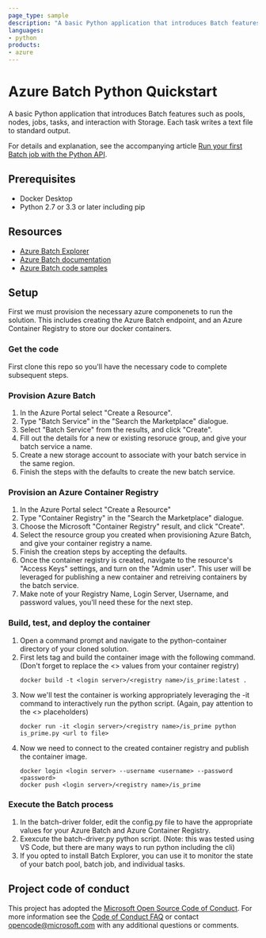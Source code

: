 ```yaml
---
page_type: sample
description: "A basic Python application that introduces Batch features such as pools, nodes, jobs, tasks, and interaction with Storage."
languages:
- python
products:
- azure
---
```


# Azure Batch Python Quickstart

A basic Python application that introduces Batch features such as pools, nodes, jobs, tasks, and interaction with Storage. Each task writes a text file to standard output.

For details and explanation, see the accompanying article [Run your first Batch job with the Python API](https://docs.microsoft.com/azure/batch/quick-run-python).

## Prerequisites

- Docker Desktop
- Python 2.7 or 3.3 or later including pip

## Resources

- [Azure Batch Explorer](https://azure.github.io/BatchExplorer/)
- [Azure Batch documentation](https://docs.microsoft.com/azure/batch/)
- [Azure Batch code samples](https://github.com/Azure/azure-batch-samples)

## Setup

First we must provision the necessary azure componenets to run the solution.  This includes creating the Azure Batch endpoint, and an Azure Container Registry to store our docker containers.

### Get the code

First clone this repo so you'll have the necessary code to complete subsequent steps.

### Provision Azure Batch

1. In the Azure Portal select "Create a Resource".
1. Type "Batch Service" in the "Search the Marketplace" dialogue.
1. Select "Batch Service" from the results, and click "Create".
1. Fill out the details for a new or existing resoruce group, and give your batch service a name.
1. Create a new storage account to associate with your batch service in the same region.
1. Finish the steps with the defaults to create the new batch service.

### Provision an Azure Container Registry

1. In the Azure Portal select "Create a Resource"
1. Type "Container Registry" in the "Search the Marketplace" dialogue.
1. Choose the Microsoft "Container Registry" result, and click "Create".
1. Select the resource group you created when provisioning Azure Batch, and give your container registry a name.
1. Finish the creation steps by accepting the defaults.
1. Once the container registry is created, navigate to the resource's "Access Keys" settings, and turn on the "Admin user".  This user will be leveraged for publishing a new container and retreiving containers by the batch service.
1. Make note of your Registry Name, Login Server, Username, and password values, you'll need these for the next step.

### Build, test, and deploy the container

1. Open a command prompt and navigate to the python-container directory of your cloned solution.
1. First lets tag and build the container image with the following command.  (Don't forget to replace the <> values from your container registry)
    ```
    docker build -t <login server>/<registry name>/is_prime:latest .
    ```
3. Now we'll test the container is working appropriately leveraging the -it command to interactively run the python script.  (Again, pay attention to the <> placeholders)
    ```
    docker run -it <login server>/<registry name>/is_prime python is_prime.py <url to file>
    ```
4. Now we need to connect to the created container registry and publish the container image.
    ```
    docker login <login server> --username <username> --password <password>
    docker push <login server>/<registry name>/is_prime
    ```

### Execute the Batch process

1. In the batch-driver folder, edit the config.py file to have the appropriate values for your Azure Batch and Azure Container Registry.
1. Exexcute the batch-driver.py python script.  (Note: this was tested using VS Code, but there are many ways to run python including the cli)
1. If you opted to install Batch Explorer, you can use it to monitor the state of your batch pool, batch job, and individual tasks.

## Project code of conduct

This project has adopted the [Microsoft Open Source Code of Conduct](https://opensource.microsoft.com/codeofconduct/). For more information see the [Code of Conduct FAQ](https://opensource.microsoft.com/codeofconduct/faq/) or contact [opencode@microsoft.com](mailto:opencode@microsoft.com) with any additional questions or comments.
